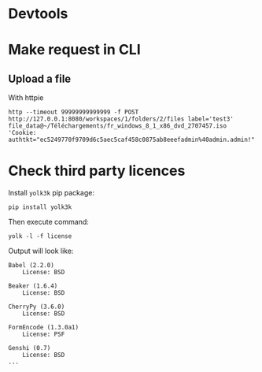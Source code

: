 # Devtools

# Make request in CLI

## Upload a file

With httpie

    http --timeout 99999999999999 -f POST  http://127.0.0.1:8080/workspaces/1/folders/2/files label='test3' file_data@~/Téléchargements/fr_windows_8_1_x86_dvd_2707457.iso 'Cookie: authtkt="ec5249770f9709d6c5aec5caf458c0875ab8eeefadmin%40admin.admin!"'

# Check third party licences

Install `yolk3k` pip package:

    pip install yolk3k

Then execute command:

    yolk -l -f license

Output will look like:

```
Babel (2.2.0)
    License: BSD

Beaker (1.6.4)
    License: BSD

CherryPy (3.6.0)
    License: BSD

FormEncode (1.3.0a1)
    License: PSF

Genshi (0.7)
    License: BSD
...
```
